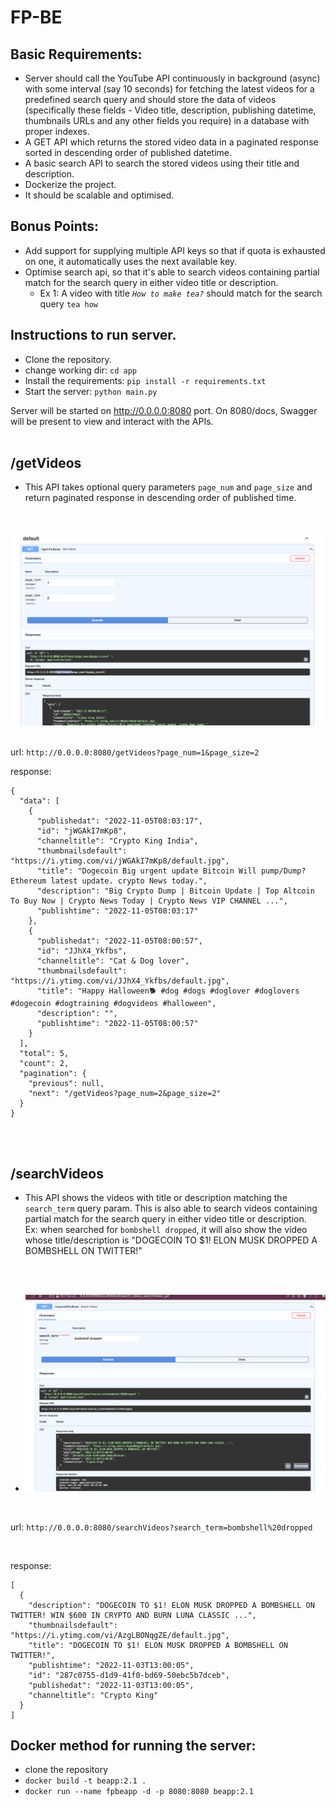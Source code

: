 # FP-BE

## Basic Requirements:

- Server should call the YouTube API continuously in background (async) with some interval (say 10 seconds) for fetching the latest videos for a predefined search query and should store the data of videos (specifically these fields - Video title, description, publishing datetime, thumbnails URLs and any other fields you require) in a database with proper indexes.
- A GET API which returns the stored video data in a paginated response sorted in descending order of published datetime.
- A basic search API to search the stored videos using their title and description.
- Dockerize the project.
- It should be scalable and optimised.


## Bonus Points:

- Add support for supplying multiple API keys so that if quota is exhausted on one, it automatically uses the next available key.
- Optimise search api, so that it's able to search videos containing partial match for the search query in either video title or description.
    - Ex 1: A video with title *`How to make tea?`* should match for the search query `tea how`


## Instructions to run server.
- Clone the repository.
- change working dir: `cd app`
- Install the requirements: `pip install -r requirements.txt`
- Start the server: `python main.py`

Server will be started on http://0.0.0.0:8080 port.
On 8080/docs, Swagger will be present to view and interact with the APIs.
<br/><br/>


## /getVideos
-  This API takes optional query parameters `page_num` and `page_size` and return paginated response in descending order of published time.
<br/>

![Alt text](/Screenshot%202022-11-05%20at%201.58.30%20PM.png?raw=true "")
<br/>
<br/>

url: `http://0.0.0.0:8080/getVideos?page_num=1&page_size=2`
<br/>

response:
```
{
  "data": [
    {
      "publishedat": "2022-11-05T08:03:17",
      "id": "jWGAkI7mKp8",
      "channeltitle": "Crypto King India",
      "thumbnailsdefault": "https://i.ytimg.com/vi/jWGAkI7mKp8/default.jpg",
      "title": "Dogecoin Big urgent update Bitcoin Will pump/Dump? Ethereum latest update. crypto News today.",
      "description": "Big Crypto Dump | Bitcoin Update | Top Altcoin To Buy Now | Crypto News Today | Crypto News VIP CHANNEL ...",
      "publishtime": "2022-11-05T08:03:17"
    },
    {
      "publishedat": "2022-11-05T08:00:57",
      "id": "JJhX4_Ykfbs",
      "channeltitle": "Cat & Dog lover",
      "thumbnailsdefault": "https://i.ytimg.com/vi/JJhX4_Ykfbs/default.jpg",
      "title": "Happy Halloween🐕 #dog #dogs #doglover #doglovers #dogecoin #dogtraining #dogvideos #halloween",
      "description": "",
      "publishtime": "2022-11-05T08:00:57"
    }
  ],
  "total": 5,
  "count": 2,
  "pagination": {
    "previous": null,
    "next": "/getVideos?page_num=2&page_size=2"
  }
}
```
<br/><br/>

## /searchVideos
- This API shows the videos with title or description matching the `search_term` query param.
This is also able to search videos containing partial match for the search query in either video title or description. <br/>
Ex: when searched for `bombshell dropped`, it will also show the video whose title/description is "DOGECOIN TO $1! ELON MUSK DROPPED A BOMBSHELL ON TWITTER!" 

<br/><br/>
- ![Alt text](Screenshot%202022-11-05%20at%202.06.57%20PM.png?raw=true "")
<br/>

url: 
`
http://0.0.0.0:8080/searchVideos?search_term=bombshell%20dropped
`

<br/>

response:
```
[
  {
    "description": "DOGECOIN TO $1! ELON MUSK DROPPED A BOMBSHELL ON TWITTER! WIN $600 IN CRYPTO AND BURN LUNA CLASSIC ...",
    "thumbnailsdefault": "https://i.ytimg.com/vi/AzgLBONqgZE/default.jpg",
    "title": "DOGECOIN TO $1! ELON MUSK DROPPED A BOMBSHELL ON TWITTER!",
    "publishtime": "2022-11-03T13:00:05",
    "id": "287c0755-d1d9-41f0-bd69-50ebc5b7dceb",
    "publishedat": "2022-11-03T13:00:05",
    "channeltitle": "Crypto King"
  }
]
```

## Docker method for running the server:
- clone the repository
- `docker build -t beapp:2.1 .`
- `docker run --name fpbeapp -d -p 8080:8080 beapp:2.1`
